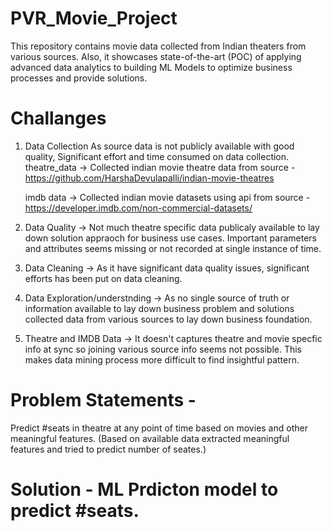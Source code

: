 # PVR_Movie_Project
This repository contains movie data collected from Indian theaters from various sources. Also, it showcases state-of-the-art (POC) of applying advanced data analytics to building ML Models to optimize business processes and provide solutions.

# Challanges 
1. Data Collection
   As source data is not publicly available with good quality, Significant effort and time consumed on data collection.
     theatre_data -> Collected indian movie theatre data from source - https://github.com/HarshaDevulapalli/indian-movie-theatres
   
     imdb data -> Collected indian movie datasets using api from source - https://developer.imdb.com/non-commercial-datasets/

3. Data Quality -> Not much theatre specific data publicaly available to lay down solution appraoch for business use cases. Important parameters and attributes seems missing or not recorded at single instance of time.
4. Data Cleaning -> As it have significant data quality issues, significant efforts has been put on data cleaning.
5. Data Exploration/understnding -> As no single source of truth or information available to lay down business problem and solutions collected data from various sources to lay down business foundation.
6. Theatre and IMDB Data -> It doesn't captures theatre and movie specfic info at sync so joining various source info seems not possible. This makes data mining process more difficult to find insightful pattern.

# Problem Statements - 
Predict #seats in theatre at any point of time based on movies and other meaningful features. (Based on available data extracted meaningful features and tried to predict number of seates.)

# Solution - ML Prdicton model to predict #seats.
